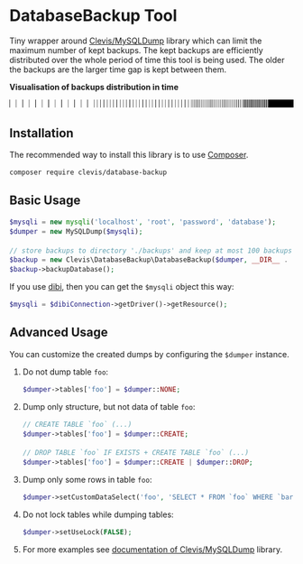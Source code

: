 # DatabaseBackup Tool

Tiny wrapper around [Clevis/MySQLDump](https://github.com/Clevis/MySQL-dump) library which can limit the maximum number of kept backups. The kept backups are efficiently distributed over the whole period of time this tool is being used. The older the backups are the larger time gap is kept between them.

**Visualisation of backups distribution in time**

![Backups distribution in time](docs/images/time-distribution.png)


## Installation

The recommended way to install this library is to use [Composer](http://getcomposer.org/).

	composer require clevis/database-backup


## Basic Usage

```php
$mysqli = new mysqli('localhost', 'root', 'password', 'database');
$dumper = new MySQLDump($mysqli);

// store backups to directory './backups' and keep at most 100 backups
$backup = new Clevis\DatabaseBackup\DatabaseBackup($dumper, __DIR__ . '/backups', 100);
$backup->backupDatabase();
```

If you use [dibi](http://dibiphp.com), then you can get the `$mysqli` object this way:

```php
$mysqli = $dibiConnection->getDriver()->getResource();
```


## Advanced Usage

You can customize the created dumps by configuring the `$dumper` instance.

1. Do not dump table `foo`:

	```php
	$dumper->tables['foo'] = $dumper::NONE;
	```

2. Dump only structure, but not data of table `foo`:

	```php
	// CREATE TABLE `foo` (...)
	$dumper->tables['foo'] = $dumper::CREATE;

	// DROP TABLE `foo` IF EXISTS + CREATE TABLE `foo` (...)
	$dumper->tables['foo'] = $dumper::CREATE | $dumper::DROP;
	```

3. Dump only some rows in table `foo`:

	```php
	$dumper->setCustomDataSelect('foo', 'SELECT * FROM `foo` WHERE `bar` = 1');
	```

4. Do not lock tables while dumping tables:

	```php
	$dumper->setUseLock(FALSE);
	```

5. For more examples see [documentation of Clevis/MySQLDump](https://github.com/Clevis/MySQL-dump) library.
